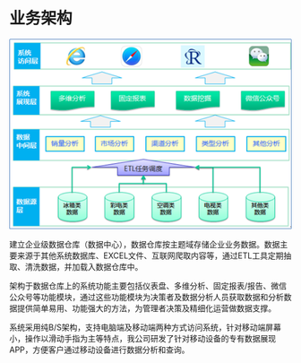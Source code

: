 # 业务架构

![](/assets/import179.png)

建立企业级数据仓库（数据中心），数据仓库按主题域存储企业业务数据。数据主要来源于其他系统数据库、EXCEL文件、互联网爬取内容等，通过ETL工具定期抽取、清洗数据，并加载入数据仓库中。

架构于数据仓库上的系统功能主要包括仪表盘、多维分析、固定报表/报告、微信公众号等功能模块，通过这些功能模块为决策者及数据分析人员获取数据和分析数据提供简单易用、功能强大的方法，为管理者决策及精细化运营做数据支撑。

系统采用纯B/S架构，支持电脑端及移动端两种方式访问系统，针对移动端屏幕小，操作以滑动手指为主等特点，我公司研发了针对移动设备的专有数据展现APP，方便客户通过移动设备进行数据分析和查询。



